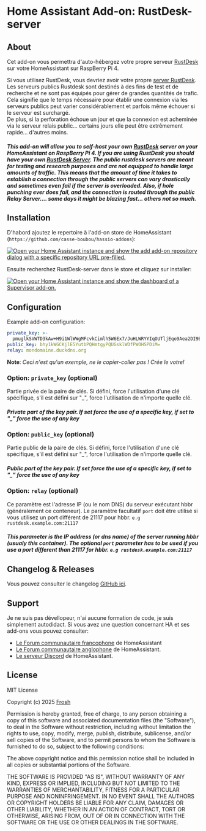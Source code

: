 # Home Assistant Add-on: RustDesk-server

## About

Cet add-on vous permettra d'auto-hébergez votre propre serveur [RustDesk][rustdesk] sur votre
HomeAssistant sur RaspBerry Pi 4.

Si vous utilisez RustDesk, vous devriez avoir votre propre [server RustDesk][serveur_rustdesk].\
Les serveurs publics Rustdesk sont destinés à des fins de test et de recherche et ne sont pas équipés pour gérer de grandes quantités de trafic.\
Cela signifie que le temps nécessaire pour établir une connexion via les serveurs publics peut varier considérablement et parfois même échouer si le serveur est surchargé.\
De plus, si la perforation échoue un jour et que la connexion est acheminée via le serveur relais public... certains jours elle peut être extrêmement rapide... d'autres moins.

##### _This add-on will allow you to self-host your own [RustDesk][rustdesk] server on your HomeAssistant on RaspBerry Pi 4. If you are using RustDesk you should have your own [RustDesk Server][serveur_rustdesk]. The public rustdesk servers are meant for testing and research purposes and are not equipped to handle large amounts of traffic. This means that the amount of time it takes to establish a connection through the public servers can vary drastically and sometimes even fail if the server is overloaded. Also, if hole punching ever does fail, and the connection is routed through the public Relay Server.... some days it might be blazing fast... others not so much._

## Installation

D'habord ajoutez le repertoire à l'add-on store de HomeAssistant (`https://github.com/casse-boubou/hassio-addons`):

[![Open your Home Assistant instance and show the add add-on repository dialog
with a specific repository URL pre-filled.][add-repo-shield]][add-repo]

Ensuite recherchez RustDesk-server dans le store et cliquez sur installer:

[![Open your Home Assistant instance and show the dashboard of a Supervisor add-on.][add-addon-shield]][add-addon]

## Configuration

Example add-on configuration:

```yaml
private_key: >-
  pmuglkSVWTD3kAw+H9i1WlWWgMFcvkCimlh5W6Ex7/JuHLWRYYIqOUTljEqo9Aea2DI9BQayTCAN89Y4dI8OIw==
public_key: bhy1kWGCKjlE5YutbPQHmtgyPQUGsklWDfPWOHSPDiM=
relay: mondomaine.duckdns.org
```

**Note**: _Ceci n'est qu'un exemple, ne le copier-coller pas ! Crée le votre!_

### Option: `private_key` (optional)

Partie privée de la paire de clés. Si défini, force l'utilisation d'une clé spécifique, s'il est défini sur "_", force l'utilisation de n'importe quelle clé.

##### _Private part of the key pair. If set force the use of a specific key, if set to "\_" force the use of any key_

### Option: `public_key` (optional)

Partie public de la paire de clés. Si défini, force l'utilisation d'une clé spécifique, s'il est défini sur "_", force l'utilisation de n'importe quelle clé.

##### _Public part of the key pair. If set force the use of a specific key, if set to "\_" force the use of any key_

### Option: `relay` (optional)

Ce paramètre est l'adresse IP (ou le nom DNS) du serveur exécutant hbbr (généralement ce conteneur). Le paramètre facultatif `port` doit être utilisé si vous utilisez un port différent de 21117 pour hbbr. `e.g rustdesk.example.com:21117`

##### _This parameter is the IP address (or dns name) of the server running hbbr (usualy this container). The optional `port` parameter has to be used if you use a port different than 21117 for hbbr. `e.g rustdesk.example.com:21117`_

## Changelog & Releases

Vous pouvez consulter le changelog [GitHub ici][releases].

## Support

Je ne suis pas dévellopeur, n'ai aucune formation de code, je suis simplement autodidact.
Si vous avez une question concernant HA et ses add-ons vous pouvez consulter:

- [Le Forum communautaire francophone][hacf] de HomeAssistant
- [Le Forum communautaire anglophone][forum] de HomeAssistant.
- [Le serveur Discord][discord-ha] de HomeAssistant.

## License

MIT License

Copyright (c) 2025 [Frosh][Frosh]

Permission is hereby granted, free of charge, to any person obtaining a copy
of this software and associated documentation files (the "Software"), to deal
in the Software without restriction, including without limitation the rights
to use, copy, modify, merge, publish, distribute, sublicense, and/or sell
copies of the Software, and to permit persons to whom the Software is
furnished to do so, subject to the following conditions:

The above copyright notice and this permission notice shall be included in all
copies or substantial portions of the Software.

THE SOFTWARE IS PROVIDED "AS IS", WITHOUT WARRANTY OF ANY KIND, EXPRESS OR
IMPLIED, INCLUDING BUT NOT LIMITED TO THE WARRANTIES OF MERCHANTABILITY,
FITNESS FOR A PARTICULAR PURPOSE AND NONINFRINGEMENT. IN NO EVENT SHALL THE
AUTHORS OR COPYRIGHT HOLDERS BE LIABLE FOR ANY CLAIM, DAMAGES OR OTHER
LIABILITY, WHETHER IN AN ACTION OF CONTRACT, TORT OR OTHERWISE, ARISING FROM,
OUT OF OR IN CONNECTION WITH THE SOFTWARE OR THE USE OR OTHER DEALINGS IN THE
SOFTWARE.

[add-addon]: https://my.home-assistant.io/redirect/supervisor_addon/?addon=c751e21a_monerod
[add-addon-shield]: https://my.home-assistant.io/badges/supervisor_addon.svg
[add-repo]: https://my.home-assistant.io/redirect/supervisor_add_addon_repository/?repository_url=https%3A%2F%2Fgithub.com%2Fcasse-boubou%2Fhassio-addons
[add-repo-shield]: https://my.home-assistant.io/badges/supervisor_add_addon_repository.svg
[discord-ha]: https://discord.gg/c5DvZ4e
[forum]: https://community.home-assistant.io
[hacf]: https://forum.hacf.fr/
[Frosh]: https://github.com/casse-boubou
[releases]: https://github.com/casse-boubou/addon-rustdesk-server/releases
[rustdesk]: https://rustdesk.com/
[serveur_rustdesk]: https://github.com/rustdesk/rustdesk-server